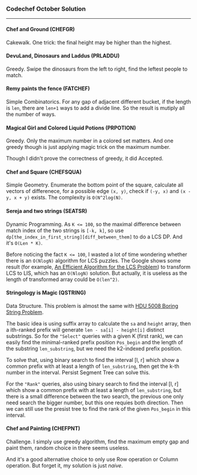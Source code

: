 ### Codechef October Solution

----

#### Chef and Ground (**CHEFGR**)

Cakewalk. One trick: the final height may be higher than the highest.

#### DevuLand, Dinosaurs and Laddus (**PRLADDU**)

Greedy. Swipe the dinosaurs from the left to right, find the leftest people to match.

#### Remy paints the fence (**FATCHEF**)

Simple Combinatorics. For any gap of adjacent different bucket, if the length is `len`, there are `len+1` ways to add a divide line. So the result is mutiply all the number of ways.

#### Magical Girl and Colored Liquid Potions (**PRPOTION**)

Greedy. Only the maximum number in a colored set matters. And one greedy though is just applying magic trick on the maximum number.

Though I didn't prove the correctness of greedy, it did Accepted.

#### Chef and Square (**CHEFSQUA**)

Simple Geometry. Enumerate the bottom point of the square, calculate all vectors of differenece, for a possible edge `(x, y)`, check if `(-y, x)` and `(x - y, x + y)` exists. The complexity is `O(N^2log(N)`.

#### Sereja and two strings (**SEATSR**)

Dynamic Programming. As `K <= 100`, so the maximal difference between match index of the two strings is `[-k, k]`, so use `dp[the_index_in_first_string][diff_between_them]` to do a LCS DP. And it's `O(Len * K)`.

Before noticing the fact `K <= 100`, I wasted a lot of time wondering whether there is an `O(NlogN)` algorithm for LCS puzzles. The Google shows some result (for example, [An Efficient Algorithm for the LCS Problem](http://www.cs.ucf.edu/courses/cap5510/fall2009/SeqAlign/LCS.efficient.pdf)) to transform LCS to LIS, which has an `O(NlogN)` solution. But actually, it is useless as the length of transformed array could be `O(len^2)`.

#### Stringology is Magic (**QSTRING**)

Data Structure. This problem is almost the same with [HDU 5008 Boring String Problem](http://acm.hdu.edu.cn/showproblem.php?pid=5008).

The basic idea is using suffix array to calculate the `sa` and `height` array, then a ith-ranked prefix will generate `len - sa[i] - height[i]` distinct substrings. So for the `"Select"` queries with a given K (first rank), we can easily find the minimal-ranked prefix position `Pos_begin` and the length of the substring `len_substring`, but we need the k2-indexed prefix position.

To solve that, using binary search to find the interval [l, r] which show a common prefix with at least a length of `len_substring`, then get the k-th number in the interval. Persist Segment Tree can solve this.

For the `"Rank"` queries, also using binary search  to find the interval [l, r] which show a common prefix with at least a length of `len_substring`, but there is a small difference between the two search, the previous one only need search the bigger number, but this one requies both direction. Then we can still use the presist tree to find the rank of the given `Pos_begin` in this interval.

#### Chef and Painting (**CHEFPNT**)

Challenge. I simply use greedy algorithm, find the maximum empty gap and paint them, random choice in there seems useless.

And it's a good alternative choice to only use Row operation or Column operation. But forget it, my solution is just *naive*.
